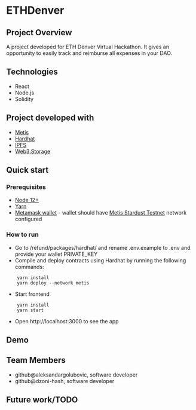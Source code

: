 # ETHDenver

## Project Overview
A project developed for ETH Denver Virtual Hackathon. It gives an opportunity to easily track and reimburse all expenses in your DAO.

## Technologies
* React
* Node.js
* Solidity

## Project developed with
* [Metis](https://docs.metis.io/)
* [Hardhat](https://hardhat.org/)
* [IPFS](https://ipfs.io/)
* [Web3.Storage](https://web3.storage/)

## Quick start

### Prerequisites
* [Node 12+](https://nodejs.org/en/download/)
* [Yarn](https://classic.yarnpkg.com/en/docs/install/)
* [Metamask wallet](https://chrome.google.com/webstore/detail/metamask/nkbihfbeogaeaoehlefnkodbefgpgknn) - wallet should have [Metis Stardust Testnet](https://docs.metis.io/building-on-metis/connection-details) network configured

### How to run

- Go to /refund/packages/hardhat/ and rename .env.example to .env and provide your wallet PRIVATE_KEY
- Compile and deploy contracts using Hardhat by running the following commands:
```
    yarn install
    yarn deploy --network metis
```
- Start frontend
```
    yarn install
    yarn start
```
- Open http://localhost:3000 to see the app

## Demo

## Team Members
- github@aleksandargolubovic, software developer
- github@dzoni-hash, software developer

## Future work/TODO
